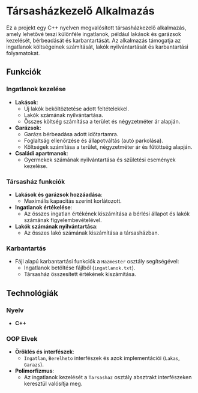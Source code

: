 # Társasházkezelő Alkalmazás

Ez a projekt egy C++ nyelven megvalósított társasházkezelő alkalmazás, amely lehetővé teszi különféle ingatlanok, például lakások és garázsok kezelését, bérbeadását és karbantartását. Az alkalmazás támogatja az ingatlanok költségeinek számítását, lakók nyilvántartását és karbantartási folyamatokat.

## Funkciók

### Ingatlanok kezelése
- **Lakások**:
  - Új lakók beköltöztetése adott feltételekkel.
  - Lakók számának nyilvántartása.
  - Összes költség számítása a terület és négyzetméter ár alapján.
- **Garázsok**:
  - Garázs bérbeadása adott időtartamra.
  - Foglaltság ellenőrzése és állapotváltás (autó parkolása).
  - Költségek számítása a terület, négyzetméter ár és fűtöttség alapján.
- **Családi apartmanok**:
  - Gyermekek számának nyilvántartása és születési események kezelése.

### Társasház funkciók
- **Lakások és garázsok hozzáadása**:
  - Maximális kapacitás szerint korlátozott.
- **Ingatlanok értékelése**:
  - Az összes ingatlan értékének kiszámítása a bérlési állapot és lakók számának figyelembevételével.
- **Lakók számának nyilvántartása**:
  - Az összes lakó számának kiszámítása a társasházban.

### Karbantartás
- Fájl alapú karbantartási funkciók a `Hazmester` osztály segítségével:
  - Ingatlanok betöltése fájlból (`ingatlanok.txt`).
  - Társasház összesített értékének kiszámítása.


## Technológiák

### Nyelv
- **C++**

### OOP Elvek
- **Öröklés és interfészek**:
  - `Ingatlan`, `Berelheto` interfészek és azok implementációi (`Lakas`, `Garazs`).
- **Polimorfizmus**:
  - Az ingatlanok kezelését a `Tarsashaz` osztály absztrakt interfészeken keresztül valósítja meg.


